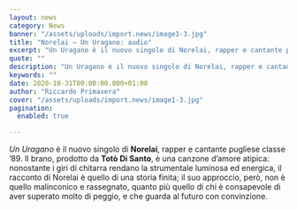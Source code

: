 ```yaml
---
layout: news
category: News
banner: "/assets/uploads/import.news/image1-3.jpg"
title: "Norelai – Un Uragano: audio"
excerpt: "Un Uragano è il nuovo singolo di Norelai, rapper e cantante pugliese classe ’89. Il brano, prodotto da Totò Di Santo, è una canzone d’amore atipica: nonostante i giri di chitarra rendano la strumentale luminosa ed energica, il racconto di Norelai è quello di una storia finita; il suo approccio, però, non è quello malinconico [&hellip"
quote: ""
description: "Un Uragano è il nuovo singolo di Norelai, rapper e cantante pugliese classe ’89. Il brano, prodotto da Totò Di Santo, è una canzone d’amore atipica: nonostante i giri di chitarra rendano la strumentale luminosa ed energica, il racconto di Norelai è quello di una storia finita; il suo approccio, però, non è quello malinconico [&hellip"
keywords: ""
date: 2020-10-31T00:00:00.000+01:00
author: "Riccardo Primavera"
cover: "/assets/uploads/import.news/image1-3.jpg"
pagination:
  enabled: true

---
```


_Un Uragano_ è il nuovo singolo di **Norelai**, rapper e cantante pugliese classe ’89\. Il brano, prodotto da **Totò Di Santo**, è una canzone d’amore atipica: nonostante i giri di chitarra rendano la strumentale luminosa ed energica, il racconto di Norelai è quello di una storia finita; il suo approccio, però, non è quello malinconico e rassegnato, quanto più quello di chi è consapevole di aver superato molto di peggio, e che guarda al futuro con convinzione.